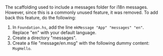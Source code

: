 The scaffolding used to include a messages folder for i18n messages. However, since this is a commonly unused feature, it was removed. To add back this feature, do the following:

1. In `Foundation.hs`, add the line `mkMessage "App" "messages" "en"`. Replace "en" with your default language.
2. Create a directory "messages".
3. Create a file "message/en.msg" with the following dummy content: `MsgHello`.